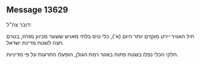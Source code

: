 ## Message 13629

דובר צה"ל: 

חיל האוויר יירט מוקדם יותר היום (א'), כלי טיס בלתי מאויש ששוגר מכיוון מזרח, בטרם חצה לשטח מדינת ישראל. 

חלקי הכלי נפלו בשטח פתוח באזור רמת הגולן, הופעלו התרעות על פי מדיניות.

